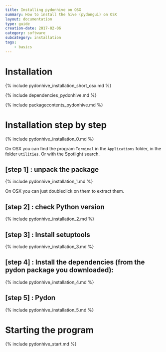 ```yaml
---
title: Installing pydonhive on OSX
summary: How to install the hive (pydongui) on OSX
layout: documentation
type: guide
creation-date: 2017-02-06
category: software
subcategory: installation
tags:
    - basics
---
```


# Installation

{% include pydonhive_installation_short_osx.md %}

{% include dependencies_pydonhive.md %}

{% include packagecontents_pydonhive.md %}


# Installation step by step

{% include pydonhive_installation_0.md %}

On OSX you can find the program `Terminal` in the `Applications` folder, in the folder `Utilities`. Or with the Spotlight search.

## [step 1] : unpack the package

{% include pydonhive_installation_1.md %}

On OSX you can just doubleclick on them to extract them.

## [step 2] : check Python version

{% include pydonhive_installation_2.md %}

## [step 3] : Install setuptools

{% include pydonhive_installation_3.md %}

## [step 4] : Install the dependencies (from the pydon package you downloaded):

{% include pydonhive_installation_4.md %}

## [step 5] : Pydon

{% include pydonhive_installation_5.md %}

# Starting the program

{% include pydonhive_start.md %}

